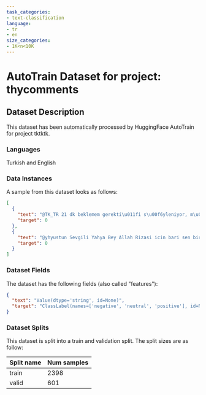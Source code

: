 ```yaml
---
task_categories:
- text-classification
language:
- tr
- en
size_categories:
- 1K<n<10K
---
```

# AutoTrain Dataset for project: thycomments

## Dataset Description

This dataset has been automatically processed by HuggingFace AutoTrain for project tktktk.

### Languages

Turkish and English

### Data Instances

A sample from this dataset looks as follows:

```json
[
  {
    "text": "@TK_TR 21 dk beklemem gerekti\u011fi s\u00f6yleniyor, m\u00fc\u015fteri temsilcisi ba\u011flanm\u0131yorum . \u0130nternet sitesinden de i\u015flem yap\u0131lam\u0131yor nas\u0131l \u00e7\u00f6z\u00fcm bulaca\u011f\u0131m ?",
    "target": 0
  },
  {
    "text": "@yhyustun Sevgili Yahya Bey Allah Rizasi icin bari sen bir aciklama yaparsan sevinirim.Konu su:Danimarkadan Turkiyeye ucuslar sistemde yok gorunuyor tum Mart ayi icin.1 Mart icin ucusum vardi fakat birkac gun once cagri merkeziyle gorustum ucuslar satisa kapanmis ancak bizim bir haberimiz",
    "target": 0
  }
]
```

### Dataset Fields

The dataset has the following fields (also called "features"):

```json
{
  "text": "Value(dtype='string', id=None)",
  "target": "ClassLabel(names=['negative', 'neutral', 'positive'], id=None)"
}
```

### Dataset Splits

This dataset is split into a train and validation split. The split sizes are as follow:

| Split name   | Num samples         |
| ------------ | ------------------- |
| train        | 2398 |
| valid        | 601 |